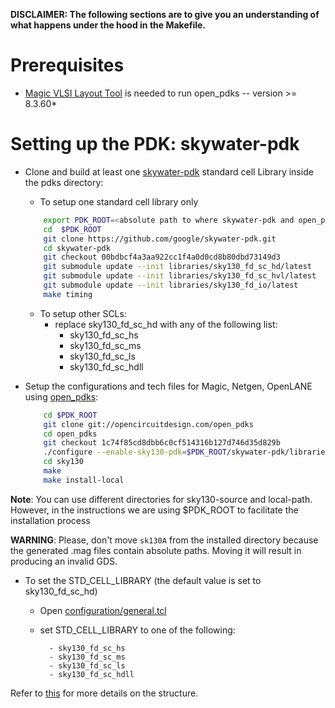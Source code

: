 **DISCLAIMER: The following sections are to give you an understanding of what happens under the hood in the Makefile.**

# Prerequisites

 - [Magic VLSI Layout Tool](http://opencircuitdesign.com/magic/index.html) is needed to run open_pdks -- version >= 8.3.60*

# Setting up the PDK: skywater-pdk

- Clone and build at least one [skywater-pdk](https://github.com/google/skywater-pdk) standard cell Library inside the pdks directory:
    - To setup one standard cell library only

    ```bash
        export PDK_ROOT=<absolute path to where skywater-pdk and open_pdks will reside>
        cd  $PDK_ROOT
        git clone https://github.com/google/skywater-pdk.git
        cd skywater-pdk
        git checkout 00bdbcf4a3aa922cc1f4a0d0cd8b80dbd73149d3
        git submodule update --init libraries/sky130_fd_sc_hd/latest
        git submodule update --init libraries/sky130_fd_sc_hvl/latest
        git submodule update --init libraries/sky130_fd_io/latest
        make timing
    ```
    - To setup other SCLs:
        - replace sky130_fd_sc_hd with any of the following list:
            - sky130_fd_sc_hs
            - sky130_fd_sc_ms
            - sky130_fd_sc_ls
            - sky130_fd_sc_hdll

- Setup the configurations and tech files for Magic, Netgen, OpenLANE using [open_pdks](https://github.com/RTimothyEdwards/open_pdks):

    ```bash
        cd $PDK_ROOT
        git clone git://opencircuitdesign.com/open_pdks
        cd open_pdks
        git checkout 1c74f85cd8dbb6c0cf514316b127d746d35d829b
        ./configure --enable-sky130-pdk=$PDK_ROOT/skywater-pdk/libraries --with-sky130-local-path=$PDK_ROOT --enable-sram-sky130=disabled
        cd sky130
        make
        make install-local
    ```

**Note**: You can use different directories for sky130-source and local-path. However, in the instructions we are using $PDK_ROOT to facilitate the installation process

**WARNING**: Please, don't move `sk130A` from the installed directory because the generated .mag files contain absolute paths. Moving it will result in producing an invalid GDS.

 - To set the STD_CELL_LIBRARY (the default value is set to sky130_fd_sc_hd)
    - Open [configuration/general.tcl](../configuration/general.tcl)
    - set STD_CELL_LIBRARY to one of the following:

            - sky130_fd_sc_hs
            - sky130_fd_sc_ms
            - sky130_fd_sc_ls
            - sky130_fd_sc_hdll

Refer to [this][1] for more details on the structure.

[1]: ./PDK_STRUCTURE.md
